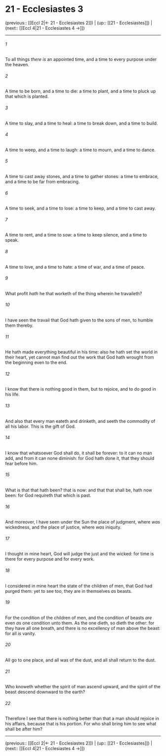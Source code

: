 # 21 - Ecclesiastes 3

(previous:: [[Eccl 2|← 21 - Ecclesiastes 2]]) | (up:: [[21 - Ecclesiastes]]) | (next:: [[Eccl 4|21 - Ecclesiastes 4 →]])

***


###### 1 
To all things _there is_ an appointed time, and a time to every purpose under the heaven. 

###### 2 
A time to be born, and a time to die: a time to plant, and a time to pluck up that which is planted. 

###### 3 
A time to slay, and a time to heal: a time to break down, and a time to build. 

###### 4 
A time to weep, and a time to laugh: a time to mourn, and a time to dance. 

###### 5 
A time to cast away stones, and a time to gather stones: a time to embrace, and a time to be far from embracing. 

###### 6 
A time to seek, and a time to lose: a time to keep, and a time to cast away. 

###### 7 
A time to rent, and a time to sow: a time to keep silence, and a time to speak. 

###### 8 
A time to love, and a time to hate: a time of war, and a time of peace. 

###### 9 
What profit _hath_ he that worketh of the thing wherein he travaileth? 

###### 10 
I have seen the travail that God hath given to the sons of men, to humble them thereby. 

###### 11 
He hath made everything beautiful in his time: also he hath set the world in their heart, yet cannot man find out the work that God hath wrought from the beginning even to the end. 

###### 12 
I know that there is nothing good in them, but to rejoice, and to do good in his life. 

###### 13 
And also that every man eateth and drinketh, and seeth the commodity of all his labor. This is the gift of God. 

###### 14 
I know that whatsoever God shall do, it shall be forever: to it can no man add, and from it can none diminish: for God hath done it, that they should fear before him. 

###### 15 
What is that that hath been? that is now: and that that shall be, hath now been: for God requireth that which is past. 

###### 16 
And moreover, I have seen under the Sun the place of judgment, where _was_ wickedness, and the place of justice, where _was_ iniquity. 

###### 17 
I thought in mine heart, God will judge the just and the wicked: for time is there for every purpose and for every work. 

###### 18 
I considered in mine heart the state of the children of men, that God had purged them: yet to see too, they are in themselves _as_ beasts. 

###### 19 
For the condition of the children of men, and the condition of beasts _are_ even _as_ one condition unto them. As the one dieth, so dieth the other: for they have all one breath, and there is no excellency of man above the beast: for all _is_ vanity. 

###### 20 
All go to one place, and all was of the dust, and all shall return to the dust. 

###### 21 
Who knoweth whether the spirit of man ascend upward, and the spirit of the beast descend downward to the earth? 

###### 22 
Therefore I see that there is nothing better than that a man should rejoice in his affairs, because that is his portion. For who shall bring him to see what shall be after him?

***

(previous:: [[Eccl 2|← 21 - Ecclesiastes 2]]) | (up:: [[21 - Ecclesiastes]]) | (next:: [[Eccl 4|21 - Ecclesiastes 4 →]])
